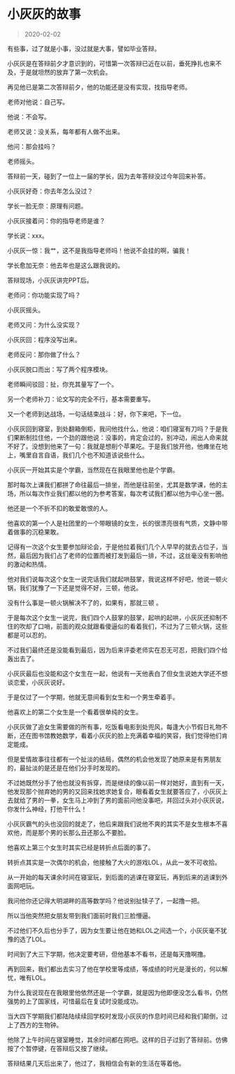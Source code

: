 # 小灰灰的故事

> 2020-02-02


有些事，过了就是小事，没过就是大事，譬如毕业答辩。


小灰灰是在答辩前夕才意识到的，可惜第一次答辩已近在以前，垂死挣扎也来不及，于是就坦然的放弃了第一次机会。

再见他已是第二次答辩前夕，他的功能还是没有实现，找指导老师。

老师对他说：自己写。

他说：不会写。

老师又说：没关系，每年都有人做不出来。

他问：那会挂吗？

老师摇头。


答辩前一天，碰到了一位上一届的学长，因为去年答辩没过今年回来补答。

小灰灰好奇：你去年怎么没过？

学长一脸无奈：原理有问题。

小灰灰接着问：你的指导老师是谁？

学长说：xxx。

小灰灰一惊：我艹，这不是我指导老师吗！他说不会挂的啊，骗我！

学长愈加无奈：他去年也是这么跟我说的。


答辩现场，小灰灰讲完PPT后。

老师问：你功能实现了吗？

小灰灰摇头。

老师又问：为什么没实现？

小灰灰回：程序没写出来。

老师反问：那你做了什么？

小灰灰脱口而出：写了两个程序模块。

老师瞬间驳回：扯，你充其量写了一个。

另一个老师补刀：论文写的完全不行，基本需要重写。

又一个老师到达战场，一句话结束战斗：好，你下来吧，下一位。


小灰灰回到寝室，到处翻箱倒柜，我问他找什么，他说：咱们寝室有刀吗？于是我们果断制拉住他，一个劲的跟他说：没事的，肯定会过的，别冲动，闹出人命来就不好了。没想到他来了一句：我就是想削个苹果吃。于是我们放开他，他瘫坐在地上，嘴里自言自语，我们几个也不知道该说些什么。


小灰灰一开始其实是个学霸，当然现在在我眼里他也是个学霸。


那时每次上课我们都拼了命往最后一排坐，而他是往前坐，尤其是数学课，他的主场，所以每次作业我们都以他的为参考答案，每次考试我们都以他为中心坐一圈。


他还是一个不折不扣的敢爱敢恨的人。


他喜欢的第一个人是社团里的一个带眼镜的女生，长的很漂亮很有气质，文静中带着做事的沉稳果敢。


记得有一次这个女生要参加辩论会，于是他拉着我们几个人早早的就去占位子，当然，最后因为我们占了老师的位置而被打发到最后一排，不过，这丝毫没有影响他的激动和热情。


他对我们说每次这个女生一说完话我们就起哄鼓掌，我说这样不好吧，他说一顿火锅，我们犹豫了一下还是觉得不好，三顿，他说。


没有什么事是一顿火锅解决不了的，如果有，那就三顿 。


于是每次这个女生一说完，我们四个人鼓掌的鼓掌，起哄的起哄，小灰灰还抑制不住的吹却了口哨，前面的观众就跟看傻逼似的看着我们，不过为了三顿火锅，这些都是可以忍的。


不过我们最终还是没能看到最后，因为后来评委老师实在忍无可忍，把我们四个给轰出去了。


小灰灰最后也没能和这个女生在一起，他说有一天他表白了但女生说她大学还不想谈恋爱，小灰灰说好。


于是仅过了一个学期，他就无意间看到女生和一个男生牵着手。


他喜欢上的第二个女生是一个看着很单纯的女生。


小灰灰做了追女生需要做的所有事，吃饭看电影到处兜风，每逢大小节假日礼物不断，还在图书馆教她数学，看着小灰灰的脸上充满着幸福的笑容，我们觉得他们肯定能成。


但是爱情故事往往都有一个扯淡的结局，偶然的机会他发现了她原来是有男朋友的，最扯淡的是还是在他们分手时发现的。


不过她既然分手了他也就没有拆穿，而是继续的像以前一样对她好，直到有一天，他发现那个抛弃她的男的又回来找她求她复合，眼看着女生就要答应了，小灰灰上去就给了男的一拳，女生马上冲到了男的面前问他没事吧，并回过头对小灰灰说，你发什么神经，打他干什么！


小灰灰霸气的头也没回的就走了，他后来跟我们说他不爽的其实不是女生根本不喜欢他，而是那个男的长那么丑还那么不要脸。


他喜欢上第三个女生时其实已经是转折点后面的事了。


转折点其实是一次偶尔的机会，他接触了大火的游戏LOL，从此一发不可收拾。


从一开始的每天课余时间在寝室玩，到后面的逃课在寝室玩，再到后来的逃课到外面网吧玩。


我问他你还记得大明湖畔的高等数学吗？他说别扯犊子了，一起撸一把。


所以当他突然把女朋友带到我们面前时我们三脸懵逼。


不过他们不久后也分手了，因为女生要让他在她和LOL之间选一个，小灰灰毫不犹豫的选了LOL。


时间到了大三下学期，他决定要考研，但他基本不看书，还是每天撸啊撸。


再到回来，我们都出去实习了他在学校里等成绩，等成绩的时光是漫长的，何以解忧，唯有LOL。


为什么我说现在在我眼里他依然还是一个学霸，就是因为他即便没怎么看书，仍然强势的上了国家线，可惜最后在复试时没能成功。


当大四下学期我们都陆陆续续回学校时发现小灰灰的作息时间已经和我们颠倒，过上了西方的生物钟。


他除了上午时间在寝室睡觉，其余时间都在网吧。这样的日子过到了答辩前。仿佛按了个暂停键，在答辩后又按了继续。


答辩结果几天后出来了，他过了，我相信会有新的生活在等着他。